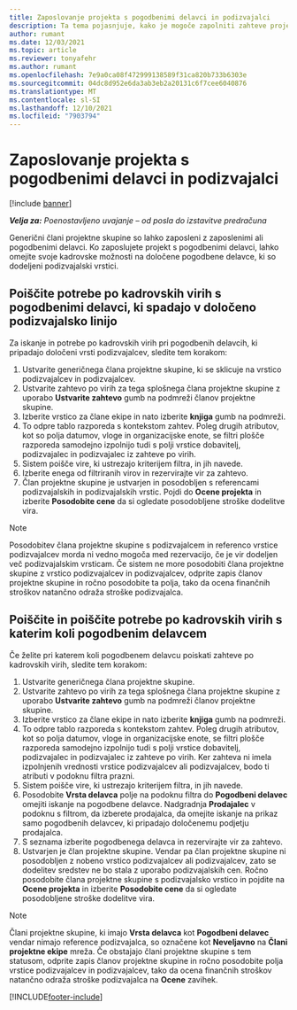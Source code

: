 ```yaml
---
title: Zaposlovanje projekta s pogodbenimi delavci in podizvajalci
description: Ta tema pojasnjuje, kako je mogoče zapolniti zahteve projekta s pogodbenimi delavci ali podizvajalci v Microsoftu Dynamics 365 Project Operations.
author: rumant
ms.date: 12/03/2021
ms.topic: article
ms.reviewer: tonyafehr
ms.author: rumant
ms.openlocfilehash: 7e9a0ca08f472999138589f31ca820b733b6303e
ms.sourcegitcommit: 04dc8d952e6da3ab3eb2a20131c6f7cee6040876
ms.translationtype: MT
ms.contentlocale: sl-SI
ms.lasthandoff: 12/10/2021
ms.locfileid: "7903794"
---
```

# <a name="staffing-a-project-with-contract-workers-and-subcontracted-capacity"></a>Zaposlovanje projekta s pogodbenimi delavci in podizvajalci

[!include [banner](../../includes/dataverse-preview.md)]

_**Velja za:** Poenostavljeno uvajanje – od posla do izstavitve predračuna_

Generični člani projektne skupine so lahko zaposleni z zaposlenimi ali pogodbenimi delavci. Ko zaposlujete projekt s pogodbenimi delavci, lahko omejite svoje kadrovske možnosti na določene pogodbene delavce, ki so dodeljeni podizvajalski vrstici. 

## <a name="search-for-staff-resource-requirements-with-contract-workers-that-belong-to-a-specific-subcontract-line"></a>Poiščite potrebe po kadrovskih virih s pogodbenimi delavci, ki spadajo v določeno podizvajalsko linijo

Za iskanje in potrebe po kadrovskih virih pri pogodbenih delavcih, ki pripadajo določeni vrsti podizvajalcev, sledite tem korakom:

1. Ustvarite generičnega člana projektne skupine, ki se sklicuje na vrstico podizvajalcev in podizvajalcev.
2. Ustvarite zahtevo po virih za tega splošnega člana projektne skupine z uporabo **Ustvarite zahtevo** gumb na podmreži članov projektne skupine.
3. Izberite vrstico za člane ekipe in nato izberite **knjiga** gumb na podmreži. 
4. To odpre tablo razporeda s kontekstom zahtev. Poleg drugih atributov, kot so polja datumov, vloge in organizacijske enote, se filtri plošče razporeda samodejno izpolnijo tudi s polji vrstice dobavitelj, podizvajalec in podizvajalec iz zahteve po virih.
5. Sistem poišče vire, ki ustrezajo kriterijem filtra, in jih navede. 
6. Izberite enega od filtriranih virov in rezervirajte vir za zahtevo. 
7. Član projektne skupine je ustvarjen in posodobljen s referencami podizvajalskih in podizvajalskih vrstic. Pojdi do **Ocene projekta** in izberite **Posodobite cene** da si ogledate posodobljene stroške dodelitve vira. 

> [!NOTE]
> Posodobitev člana projektne skupine s podizvajalcem in referenco vrstice podizvajalcev morda ni vedno mogoča med rezervacijo, če je vir dodeljen več podizvajalskim vrsticam. Če sistem ne more posodobiti člana projektne skupine z vrstico podizvajalcev in podizvajalcev, odprite zapis članov projektne skupine in ročno posodobite ta polja, tako da ocena finančnih stroškov natančno odraža stroške podizvajalca.

## <a name="search-for-and-staff-resource-requirements-with-any-contract-worker"></a>Poiščite in poiščite potrebe po kadrovskih virih s katerim koli pogodbenim delavcem

Če želite pri katerem koli pogodbenem delavcu poiskati zahteve po kadrovskih virih, sledite tem korakom:

1. Ustvarite generičnega člana projektne skupine.
2. Ustvarite zahtevo po virih za tega splošnega člana projektne skupine z uporabo **Ustvarite zahtevo** gumb na podmreži članov projektne skupine.
3. Izberite vrstico za člane ekipe in nato izberite **knjiga** gumb na podmreži. 
4. To odpre tablo razporeda s kontekstom zahtev. Poleg drugih atributov, kot so polja datumov, vloge in organizacijske enote, se filtri plošče razporeda samodejno izpolnijo tudi s polji vrstice dobavitelj, podizvajalec in podizvajalec iz zahteve po virih. Ker zahteva ni imela izpolnjenih vrednosti vrstice podizvajalcev ali podizvajalcev, bodo ti atributi v podoknu filtra prazni.
5. Sistem poišče vire, ki ustrezajo kriterijem filtra, in jih navede.
6. Posodobite **Vrsta delavca** polje na podoknu filtra do **Pogodbeni delavec** omejiti iskanje na pogodbene delavce. Nadgradnja **Prodajalec** v podoknu s filtrom, da izberete prodajalca, da omejite iskanje na prikaz samo pogodbenih delavcev, ki pripadajo določenemu podjetju prodajalca.
7. S seznama izberite pogodbenega delavca in rezervirajte vir za zahtevo.
8. Ustvarjen je član projektne skupine. Vendar pa član projektne skupine ni posodobljen z nobeno vrstico podizvajalcev ali podizvajalcev, zato se dodelitev sredstev ne bo stala z uporabo podizvajalskih cen. Ročno posodobite člana projektne skupine s podizvajalsko vrstico in pojdite na **Ocene projekta** in izberite **Posodobite cene** da si ogledate posodobljene stroške dodelitve vira.

> [!NOTE]
> Člani projektne skupine, ki imajo **Vrsta delavca** kot **Pogodbeni delavec** vendar nimajo reference podizvajalca, so označene kot **Neveljavno** na **Člani projektne ekipe** mreža. Če obstajajo člani projektne skupine s tem statusom, odprite zapis članov projektne skupine in ročno posodobite polja vrstice podizvajalcev in podizvajalcev, tako da ocena finančnih stroškov natančno odraža stroške podizvajalca na **Ocene** zavihek. 


[!INCLUDE[footer-include](../../includes/footer-banner.md)]
